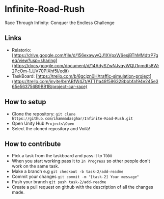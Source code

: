 # Infinite-Road-Rush
Race Through Infinity: Conquer the Endless Challenge

## Links
- Relatorio: [https://drive.google.com/file/d/156exawwQJ1XVpxW6esjBThMMdtrP7geq/view?usp=sharing](https://docs.google.com/document/d/14AdySZwNJvqyWQU1qmdts8Wr2PcOm-1_UV70PIXhf5I/edit)
- TaskBoard: [https://trello.com/b/8gcjzn0H/traffic-simulation-project](https://trello.com/invite/b/rABfW4Zt/ATTI1a48f586328bbbfa194e245e365e563756B9BB1B/project-car-race)


## How to setup
- Clone the repository: `git clone https://github.com/ihammadasghar/Infinite-Road-Rush.git`
- Open Unity Hub `Projects\Open`
- Select the cloned repository and Voilà!

## How to contribute
- Pick a task from the taskboard and pass it to `TODO`
- When you start working pass it to `In Progress` so other people don't work on the same task.
- Make a branch e.g `git checkout -b task-2/add-readme`
- Commit your changes `git commit -m "[task-2] Your message"`
- Push your branch `git push task-2/add-readme`
- Create a pull request on github with the description of all the changes made.
